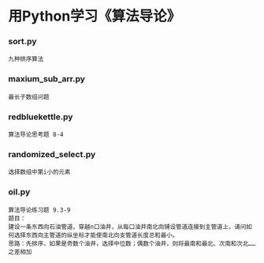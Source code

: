 # 用Python学习《算法导论》

### sort.py

    九种排序算法

### maxium_sub_arr.py

    最长子数组问题

### redbluekettle.py

    算法导论思考题 8-4

### randomized_select.py

    选择数组中第i小的元素

### oil.py

    算法导论练习题 9.3-9
    题目：
    建设一条东西向石油管道，穿越n口油井，从每口油井南北向铺设管道连接到主管道上，请问如何选择东西向主管道的纵坐标才能使南北向支管道长度总和最小。
    思路：先排序，如果是奇数个油井，选择中位数；偶数个油井，则将最南和最北、次南和次北……之差相加